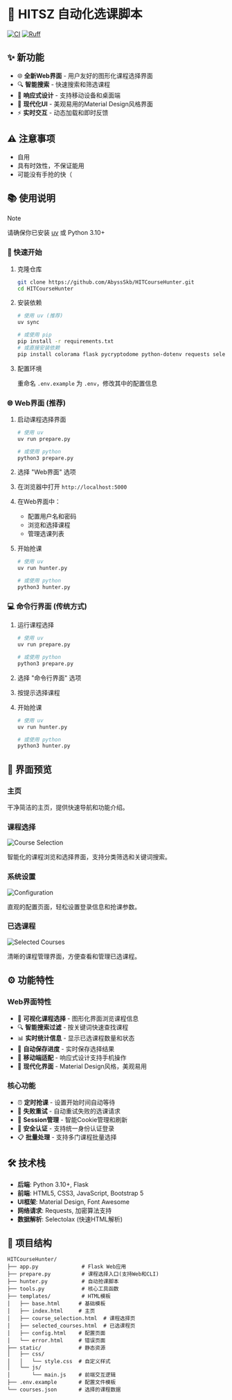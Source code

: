 # 🎯 HITSZ 自动化选课脚本

[![CI](https://github.com/AbyssSkb/HITCourseHunter/actions/workflows/ci.yml/badge.svg)](https://github.com/AbyssSkb/HITCourseHunter/actions/workflows/ci.yml)
[![Ruff](https://img.shields.io/endpoint?url=https://raw.githubusercontent.com/astral-sh/ruff/main/assets/badge/v2.json)](https://github.com/astral-sh/ruff)

## ✨ 新功能

- 🌐 **全新Web界面** - 用户友好的图形化课程选择界面
- 🔍 **智能搜索** - 快速搜索和筛选课程
- 📱 **响应式设计** - 支持移动设备和桌面端
- 🎨 **现代化UI** - 美观易用的Material Design风格界面
- ⚡ **实时交互** - 动态加载和即时反馈

## ⚠️ 注意事项

- 自用
- 具有时效性，不保证能用
- 可能没有手抢的快（

## 📚 使用说明

> [!NOTE]
> 请确保你已安装 [uv](https://docs.astral.sh/uv/getting-started/installation/) 或 Python 3.10+

### 🚀 快速开始

1. 克隆仓库

   ```bash
   git clone https://github.com/AbyssSkb/HITCourseHunter.git
   cd HITCourseHunter
   ```

2. 安装依赖

   ```bash
   # 使用 uv (推荐)
   uv sync
   
   # 或使用 pip
   pip install -r requirements.txt
   # 或直接安装依赖
   pip install colorama flask pycryptodome python-dotenv requests selectolax
   ```

3. 配置环境

   重命名 `.env.example` 为 `.env`，修改其中的配置信息

### 🌐 Web界面 (推荐)

1. 启动课程选择界面

   ```bash
   # 使用 uv
   uv run prepare.py
   
   # 或使用 python
   python3 prepare.py
   ```

2. 选择 "Web界面" 选项

3. 在浏览器中打开 `http://localhost:5000`

4. 在Web界面中：
   - 配置用户名和密码
   - 浏览和选择课程
   - 管理选课列表

5. 开始抢课

   ```bash
   # 使用 uv
   uv run hunter.py
   
   # 或使用 python
   python3 hunter.py
   ```

### 💻 命令行界面 (传统方式)

1. 运行课程选择

   ```bash
   # 使用 uv
   uv run prepare.py
   
   # 或使用 python
   python3 prepare.py
   ```

2. 选择 "命令行界面" 选项

3. 按提示选择课程

4. 开始抢课

   ```bash
   # 使用 uv
   uv run hunter.py
   
   # 或使用 python
   python3 hunter.py
   ```

## 🎨 界面预览

### 主页
干净简洁的主页，提供快速导航和功能介绍。

### 课程选择
![Course Selection](https://github.com/user-attachments/assets/34a585ba-d86c-4f7e-8eb5-120ba10c2335)

智能化的课程浏览和选择界面，支持分类筛选和关键词搜索。

### 系统设置
![Configuration](https://github.com/user-attachments/assets/2a28e7c7-173c-4b33-bd6c-16e25f415c6c)

直观的配置页面，轻松设置登录信息和抢课参数。

### 已选课程
![Selected Courses](https://github.com/user-attachments/assets/970f6c09-9f6c-4523-86bb-eabc601cf67b)

清晰的课程管理界面，方便查看和管理已选课程。

## ⚙️ 功能特性

### Web界面特性
- 🎯 **可视化课程选择** - 图形化界面浏览课程信息
- 🔍 **智能搜索过滤** - 按关键词快速查找课程
- 📊 **实时统计信息** - 显示已选课程数量和状态
- 💾 **自动保存进度** - 实时保存选择结果
- 📱 **移动端适配** - 响应式设计支持手机操作
- 🎨 **现代化界面** - Material Design风格，美观易用

### 核心功能
- ⏰ **定时抢课** - 设置开始时间自动等待
- 🔄 **失败重试** - 自动重试失败的选课请求
- 🍪 **Session管理** - 智能Cookie管理和刷新
- 🔐 **安全认证** - 支持统一身份认证登录
- 📋 **批量处理** - 支持多门课程批量选择

## 🛠️ 技术栈

- **后端**: Python 3.10+, Flask
- **前端**: HTML5, CSS3, JavaScript, Bootstrap 5
- **UI框架**: Material Design, Font Awesome
- **网络请求**: Requests, 加密算法支持
- **数据解析**: Selectolax (快速HTML解析)

## 📁 项目结构

```
HITCourseHunter/
├── app.py              # Flask Web应用
├── prepare.py          # 课程选择入口(支持Web和CLI)
├── hunter.py           # 自动抢课脚本
├── tools.py            # 核心工具函数
├── templates/          # HTML模板
│   ├── base.html      # 基础模板
│   ├── index.html     # 主页
│   ├── course_selection.html  # 课程选择页
│   ├── selected_courses.html  # 已选课程页
│   ├── config.html    # 配置页面
│   └── error.html     # 错误页面
├── static/            # 静态资源
│   ├── css/
│   │   └── style.css  # 自定义样式
│   └── js/
│       └── main.js    # 前端交互逻辑
├── .env.example       # 配置文件模板
└── courses.json       # 选择的课程数据
```
